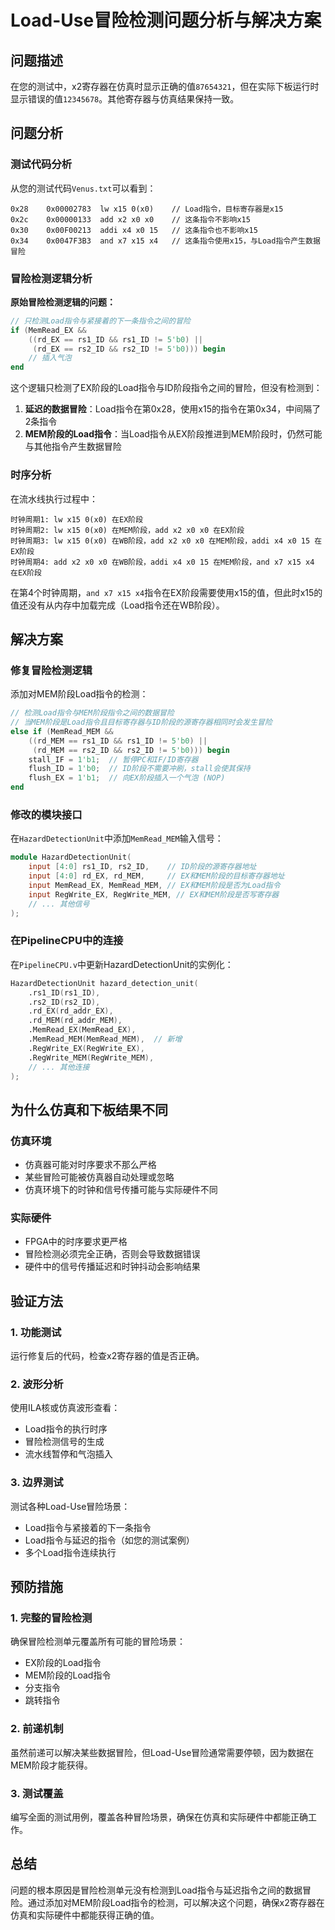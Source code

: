 # Load-Use冒险检测问题分析与解决方案

## 问题描述

在您的测试中，x2寄存器在仿真时显示正确的值`87654321`，但在实际下板运行时显示错误的值`12345678`。其他寄存器与仿真结果保持一致。

## 问题分析

### 测试代码分析

从您的测试代码`Venus.txt`可以看到：

```assembly
0x28	0x00002783	lw x15 0(x0)    // Load指令，目标寄存器是x15
0x2c	0x00000133	add x2 x0 x0    // 这条指令不影响x15
0x30	0x00F00213	addi x4 x0 15   // 这条指令也不影响x15
0x34	0x0047F3B3	and x7 x15 x4   // 这条指令使用x15，与Load指令产生数据冒险
```

### 冒险检测逻辑分析

**原始冒险检测逻辑的问题：**

```verilog
// 只检测Load指令与紧接着的下一条指令之间的冒险
if (MemRead_EX && 
    ((rd_EX == rs1_ID && rs1_ID != 5'b0) ||    
     (rd_EX == rs2_ID && rs2_ID != 5'b0))) begin
    // 插入气泡
end
```

这个逻辑只检测了EX阶段的Load指令与ID阶段指令之间的冒险，但没有检测到：

1. **延迟的数据冒险**：Load指令在第0x28，使用x15的指令在第0x34，中间隔了2条指令
2. **MEM阶段的Load指令**：当Load指令从EX阶段推进到MEM阶段时，仍然可能与其他指令产生数据冒险

### 时序分析

在流水线执行过程中：

```
时钟周期1: lw x15 0(x0) 在EX阶段
时钟周期2: lw x15 0(x0) 在MEM阶段，add x2 x0 x0 在EX阶段
时钟周期3: lw x15 0(x0) 在WB阶段，add x2 x0 x0 在MEM阶段，addi x4 x0 15 在EX阶段
时钟周期4: add x2 x0 x0 在WB阶段，addi x4 x0 15 在MEM阶段，and x7 x15 x4 在EX阶段
```

在第4个时钟周期，`and x7 x15 x4`指令在EX阶段需要使用x15的值，但此时x15的值还没有从内存中加载完成（Load指令还在WB阶段）。

## 解决方案

### 修复冒险检测逻辑

添加对MEM阶段Load指令的检测：

```verilog
// 检测Load指令与MEM阶段指令之间的数据冒险
// 当MEM阶段是Load指令且目标寄存器与ID阶段的源寄存器相同时会发生冒险
else if (MemRead_MEM && 
    ((rd_MEM == rs1_ID && rs1_ID != 5'b0) ||    
     (rd_MEM == rs2_ID && rs2_ID != 5'b0))) begin
    stall_IF = 1'b1;  // 暂停PC和IF/ID寄存器
    flush_ID = 1'b0;  // ID阶段不需要冲刷，stall会使其保持
    flush_EX = 1'b1;  // 向EX阶段插入一个气泡 (NOP)
end
```

### 修改的模块接口

在`HazardDetectionUnit`中添加`MemRead_MEM`输入信号：

```verilog
module HazardDetectionUnit(
    input [4:0] rs1_ID, rs2_ID,    // ID阶段的源寄存器地址
    input [4:0] rd_EX, rd_MEM,     // EX和MEM阶段的目标寄存器地址
    input MemRead_EX, MemRead_MEM, // EX和MEM阶段是否为Load指令
    input RegWrite_EX, RegWrite_MEM, // EX和MEM阶段是否写寄存器
    // ... 其他信号
);
```

### 在PipelineCPU中的连接

在`PipelineCPU.v`中更新HazardDetectionUnit的实例化：

```verilog
HazardDetectionUnit hazard_detection_unit(
    .rs1_ID(rs1_ID),
    .rs2_ID(rs2_ID),
    .rd_EX(rd_addr_EX),
    .rd_MEM(rd_addr_MEM),
    .MemRead_EX(MemRead_EX),
    .MemRead_MEM(MemRead_MEM),  // 新增
    .RegWrite_EX(RegWrite_EX),
    .RegWrite_MEM(RegWrite_MEM),
    // ... 其他连接
);
```

## 为什么仿真和下板结果不同

### 仿真环境
- 仿真器可能对时序要求不那么严格
- 某些冒险可能被仿真器自动处理或忽略
- 仿真环境下的时钟和信号传播可能与实际硬件不同

### 实际硬件
- FPGA中的时序要求更严格
- 冒险检测必须完全正确，否则会导致数据错误
- 硬件中的信号传播延迟和时钟抖动会影响结果

## 验证方法

### 1. 功能测试
运行修复后的代码，检查x2寄存器的值是否正确。

### 2. 波形分析
使用ILA核或仿真波形查看：
- Load指令的执行时序
- 冒险检测信号的生成
- 流水线暂停和气泡插入

### 3. 边界测试
测试各种Load-Use冒险场景：
- Load指令与紧接着的下一条指令
- Load指令与延迟的指令（如您的测试案例）
- 多个Load指令连续执行

## 预防措施

### 1. 完整的冒险检测
确保冒险检测单元覆盖所有可能的冒险场景：
- EX阶段的Load指令
- MEM阶段的Load指令
- 分支指令
- 跳转指令

### 2. 前递机制
虽然前递可以解决某些数据冒险，但Load-Use冒险通常需要停顿，因为数据在MEM阶段才能获得。

### 3. 测试覆盖
编写全面的测试用例，覆盖各种冒险场景，确保在仿真和实际硬件中都能正确工作。

## 总结

问题的根本原因是冒险检测单元没有检测到Load指令与延迟指令之间的数据冒险。通过添加对MEM阶段Load指令的检测，可以解决这个问题，确保x2寄存器在仿真和实际硬件中都能获得正确的值。 